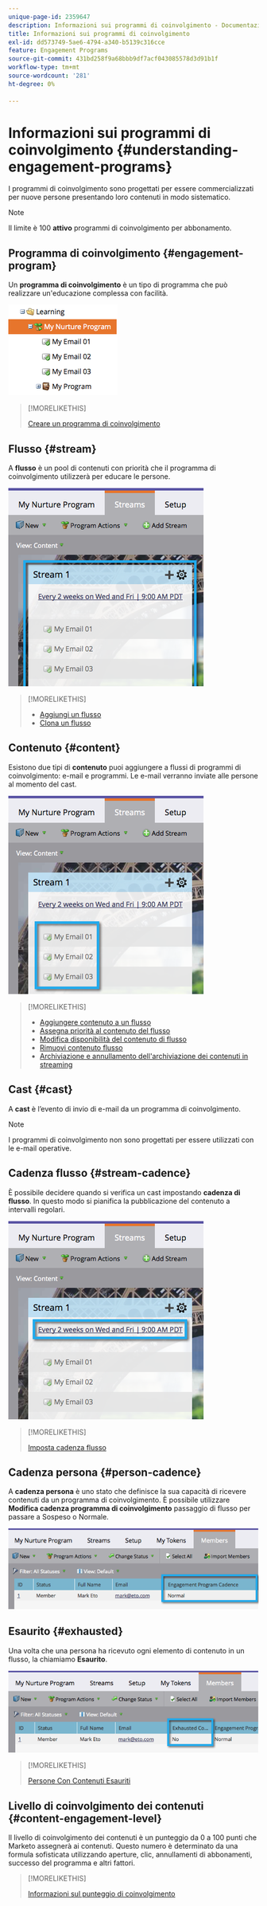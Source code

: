 ```yaml
---
unique-page-id: 2359647
description: Informazioni sui programmi di coinvolgimento - Documentazione di Marketo - Documentazione del prodotto
title: Informazioni sui programmi di coinvolgimento
exl-id: dd573749-5ae6-4794-a340-b5139c316cce
feature: Engagement Programs
source-git-commit: 431bd258f9a68bbb9df7acf043085578d3d91b1f
workflow-type: tm+mt
source-wordcount: '281'
ht-degree: 0%

---
```


# Informazioni sui programmi di coinvolgimento {#understanding-engagement-programs}

I programmi di coinvolgimento sono progettati per essere commercializzati per nuove persone presentando loro contenuti in modo sistematico.

>[!NOTE]
>
>Il limite è 100 **attivo** programmi di coinvolgimento per abbonamento.

## Programma di coinvolgimento {#engagement-program}

Un **programma di coinvolgimento** è un tipo di programma che può realizzare un&#39;educazione complessa con facilità.

![](assets/image2014-9-15-15-3a24-3a57.png)

>[!MORELIKETHIS]
>
>[Creare un programma di coinvolgimento](/help/marketo/product-docs/email-marketing/drip-nurturing/creating-an-engagement-program/create-an-engagement-program.md)

## Flusso {#stream}

A **flusso** è un pool di contenuti con priorità che il programma di coinvolgimento utilizzerà per educare le persone.

![](assets/image2014-9-15-15-3a25-3a4.png)

>[!MORELIKETHIS]
>
>* [Aggiungi un flusso](/help/marketo/product-docs/email-marketing/drip-nurturing/creating-an-engagement-program/add-a-stream.md)
>* [Clona un flusso](/help/marketo/product-docs/email-marketing/drip-nurturing/engagement-program-streams/clone-a-stream.md)

## Contenuto {#content}

Esistono due tipi di **contenuto** puoi aggiungere a flussi di programmi di coinvolgimento: e-mail e programmi. Le e-mail verranno inviate alle persone al momento del cast.

![](assets/image2014-9-15-15-3a25-3a18.png)

>[!MORELIKETHIS]
>
>* [Aggiungere contenuto a un flusso](/help/marketo/product-docs/email-marketing/drip-nurturing/creating-an-engagement-program/add-content-to-a-stream.md)
>* [Assegna priorità al contenuto del flusso](/help/marketo/product-docs/email-marketing/drip-nurturing/using-stream-content/prioritize-stream-content.md)
>* [Modifica disponibilità del contenuto di flusso](/help/marketo/product-docs/email-marketing/drip-nurturing/using-stream-content/edit-availability-of-stream-content.md)
>* [Rimuovi contenuto flusso](/help/marketo/product-docs/email-marketing/drip-nurturing/using-stream-content/remove-stream-content.md)
>* [Archiviazione e annullamento dell&#39;archiviazione dei contenuti in streaming](/help/marketo/product-docs/email-marketing/drip-nurturing/using-stream-content/archive-and-unarchive-stream-content.md)

## Cast {#cast}

A **cast** è l’evento di invio di e-mail da un programma di coinvolgimento.

>[!NOTE]
>
>I programmi di coinvolgimento non sono progettati per essere utilizzati con le e-mail operative.

## Cadenza flusso {#stream-cadence}

È possibile decidere quando si verifica un cast impostando **cadenza di flusso**. In questo modo si pianifica la pubblicazione del contenuto a intervalli regolari.

![](assets/image2014-9-15-15-3a25-3a27.png)

>[!MORELIKETHIS]
>
>[Imposta cadenza flusso](/help/marketo/product-docs/email-marketing/drip-nurturing/engagement-program-streams/set-stream-cadence.md)

## Cadenza persona {#person-cadence}

A **cadenza persona** è uno stato che definisce la sua capacità di ricevere contenuti da un programma di coinvolgimento. È possibile utilizzare **Modifica cadenza programma di coinvolgimento** passaggio di flusso per passare a Sospeso o Normale.

![](assets/image2014-9-15-15-3a25-3a55.png)

## Esaurito {#exhausted}

Una volta che una persona ha ricevuto ogni elemento di contenuto in un flusso, la chiamiamo **Esaurito**.

![](assets/image2014-9-15-15-3a26-3a5.png)

>[!MORELIKETHIS]
>
>[Persone Con Contenuti Esauriti](/help/marketo/product-docs/email-marketing/drip-nurturing/using-engagement-programs/people-who-have-exhausted-content.md)

## Livello di coinvolgimento dei contenuti {#content-engagement-level}

Il livello di coinvolgimento dei contenuti è un punteggio da 0 a 100 punti che Marketo assegnerà ai contenuti. Questo numero è determinato da una formula sofisticata utilizzando aperture, clic, annullamenti di abbonamenti, successo del programma e altri fattori.

>[!MORELIKETHIS]
>
>[Informazioni sul punteggio di coinvolgimento](/help/marketo/product-docs/email-marketing/drip-nurturing/reports-and-notifications/understanding-the-engagement-score.md)
